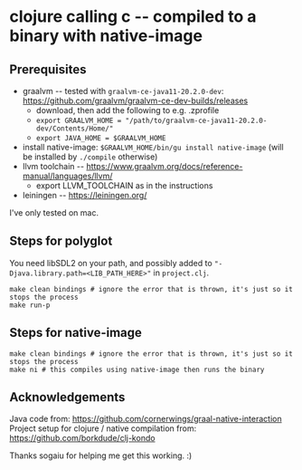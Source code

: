 # clojure calling c -- compiled to a binary with native-image

## Prerequisites

* graalvm -- tested with `graalvm-ce-java11-20.2.0-dev`: https://github.com/graalvm/graalvm-ce-dev-builds/releases
  * download, then add the following to e.g. .zprofile
  * `export GRAALVM_HOME = "/path/to/graalvm-ce-java11-20.2.0-dev/Contents/Home/"`
  * `export JAVA_HOME = $GRAALVM_HOME`
* install native-image: `$GRAALVM_HOME/bin/gu install native-image` (will be installed by `./compile` otherwise)
* llvm toolchain -- https://www.graalvm.org/docs/reference-manual/languages/llvm/
  * export LLVM_TOOLCHAIN as in the instructions
* leiningen -- https://leiningen.org/

I've only tested on mac.

## Steps for polyglot

You need libSDL2 on your path, and possibly added to `"-Djava.library.path=<LIB_PATH_HERE>"` in `project.clj`.

```
make clean bindings # ignore the error that is thrown, it's just so it stops the process
make run-p
```

## Steps for native-image

```
make clean bindings # ignore the error that is thrown, it's just so it stops the process
make ni # this compiles using native-image then runs the binary
```

## Acknowledgements

Java code from: https://github.com/cornerwings/graal-native-interaction
Project setup for clojure / native compilation from: https://github.com/borkdude/clj-kondo

Thanks sogaiu for helping me get this working. :)
